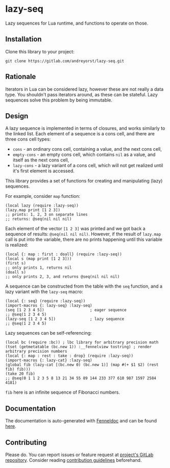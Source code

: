 # lazy-seq

Lazy sequences for Lua runtime, and functions to operate on those.

## Installation

Clone this library to your project:

    git clone https://gitlab.com/andreyorst/lazy-seq.git

## Rationale

Iterators in Lua can be considered lazy, however these are not really a data type.
You shouldn't pass iterators around, as these can be stateful.
Lazy sequences solve this problem by being immutable.

## Design

A lazy sequence is implemented in terms of closures, and works similarly to the linked list.
Each element of a sequence is a cons cell, and there are three cons cell types:

- `cons` - an ordinary cons cell, containing a value, and the next cons cell,
- `empty-cons` - an empty cons cell, which contains `nil` as a value, and itself as the next cons cell,
- `lazy-cons` - a lazy variant of a cons cell, which will not get realized until it's first element is accessed.

This library provides a set of functions for creating and manipulating (lazy) sequences.

For example, consider `map` function:

``` fennel
(local lazy (require :lazy-seq))
(lazy.map print [1 2 3])
;; prints: 1, 2, 3 on separate lines
;; returns: @seq(nil nil nil)
```

Each element of the vector `[1 2 3]` was printed and we got back a sequence of results: `@seq(nil nil nil)`.
However, if the result of `lazy.map` call is put into the variable, there are no prints happening until this variable is realized:

``` fennel
(local {: map : first : doall} (require :lazy-seq))
(local s (map print [1 2 3]))
(first s)
;; only prints 1, returns nil
(doall s)
;; only prints 2, 3, and returns @seq(nil nil nil)
```

A sequence can be constructed from the table with the `seq` function, and a lazy variant with the `lazy-seq` macro:

``` fennel
(local {: seq} (require :lazy-seq))
(import-macros {: lazy-seq} :lazy-seq)
(seq [1 2 3 4 5])                    ; eager sequence
;; @seq(1 2 3 4 5)
(lazy-seq [1 2 3 4 5])               ; lazy sequence
;; @seq(1 2 3 4 5)
```

Lazy sequences can be self-referencing:

``` fennel
(local bc (require :bc)) ; lbc library for arbitrary precision math
(tset (getmetatable (bc.new 1)) :__fennelview tostring) ; render arbitrary precision numbers
(local {: map : rest : take : drop} (require :lazy-seq))
(import-macros {: lazy-cat} :lazy-seq)
(global fib (lazy-cat [(bc.new 0) (bc.new 1)] (map #(+ $1 $2) (rest fib) fib)))
(take 20 fib)
;; @seq(0 1 1 2 3 5 8 13 21 34 55 89 144 233 377 610 987 1597 2584 4181)
```

`fib` here is an infinite sequence of Fibonacci numbers.

## Documentation

The documentation is auto-generated with [Fenneldoc](https://gitlab.com/andreyorst/fenneldoc) and can be found [here](doc/lazy-seq.md).

## Contributing

Please do.
You can report issues or feature request at [project's GitLab repository](https://gitlab.com/andreyorst/lazy-seq).
Consider reading [contribution guidelines](CONTRIBUTING.md) beforehand.

<!--  LocalWords:
      LocalWords:  GitLab submodule stateful runtime Fenneldoc
 -->
